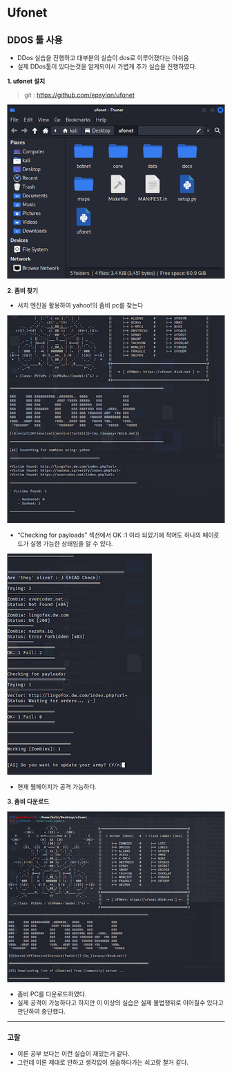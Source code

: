 # Ufonet 

## DDOS 툴 사용

- DDos 실습을 진행하고 대부분의 실습이 dos로 이루어졌다는 아쉬움
- 실제 DDos툴이 있다는것을 알게되어서 가볍게 추가 실습을 진행하였다.


**1. ufonet 설치**

  >git : https://github.com/epsylon/ufonet

   <img src = "img/unnamed-70.png">

**2. 좀비 찾기**

- 서치 엔진을 활용하여 yahoo!의 좀비 pc를 찾는다

<img src = "img/unnamed-71.png">

- “Checking for payloads” 섹션에서 OK :1 이라 되있기에 적어도 하나의 페이로드가 실행 가능한 상태임을 알 수 있다.
  
<img src = "img/unnamed-72.png">

- 현재 웹페이지가 공격 가능하다.

**3. 좀비 다운로드**

  <img src = "img/unnamed-73.png">

  - 좀비 PC를 다운로드하였다.
  - 실제 공격이 가능하다고 하지만 이 이상의 실습은 실제 불법행위로 이어질수 있다고 판단하여 중단했다.
 

---

### 고찰

- 이론 공부 보다는 이런 실습이 재밌는거 같다.
- 그런데 이론 제대로 안하고 생각없이 실습하다가는 쇠고랑 찰거 같다.
  
